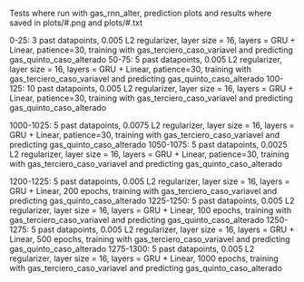 Tests where run with gas_rnn_alter, prediction plots and results where saved in plots/#.png and plots/#.txt

0-25: 3 past datapoints, 0.005 L2 regularizer, layer size = 16, layers = GRU + Linear, patience=30, training with gas_terciero_caso_variavel and predicting gas_quinto_caso_alterado
50-75: 5 past datapoints, 0.005 L2 regularizer, layer size = 16, layers = GRU + Linear, patience=30, training with gas_terciero_caso_variavel and predicting gas_quinto_caso_alterado
100-125: 10 past datapoints, 0.005 L2 regularizer, layer size = 16, layers = GRU + Linear, patience=30, training with gas_terciero_caso_variavel and predicting gas_quinto_caso_alterado


1000-1025: 5 past datapoints, 0.0075 L2 regularizer, layer size = 16, layers = GRU + Linear, patience=30, training with gas_terciero_caso_variavel and predicting gas_quinto_caso_alterado
1050-1075: 5 past datapoints, 0.0025 L2 regularizer, layer size = 16, layers = GRU + Linear, patience=30, training with gas_terciero_caso_variavel and predicting gas_quinto_caso_alterado

1200-1225: 5 past datapoints, 0.005 L2 regularizer, layer size = 16, layers = GRU + Linear, 200 epochs, training with gas_terciero_caso_variavel and predicting gas_quinto_caso_alterado
1225-1250: 5 past datapoints, 0.005 L2 regularizer, layer size = 16, layers = GRU + Linear, 100 epochs, training with gas_terciero_caso_variavel and predicting gas_quinto_caso_alterado
1250-1275: 5 past datapoints, 0.005 L2 regularizer, layer size = 16, layers = GRU + Linear, 500 epochs, training with gas_terciero_caso_variavel and predicting gas_quinto_caso_alterado
1275-1300: 5 past datapoints, 0.005 L2 regularizer, layer size = 16, layers = GRU + Linear, 1000 epochs, training with gas_terciero_caso_variavel and predicting gas_quinto_caso_alterado
